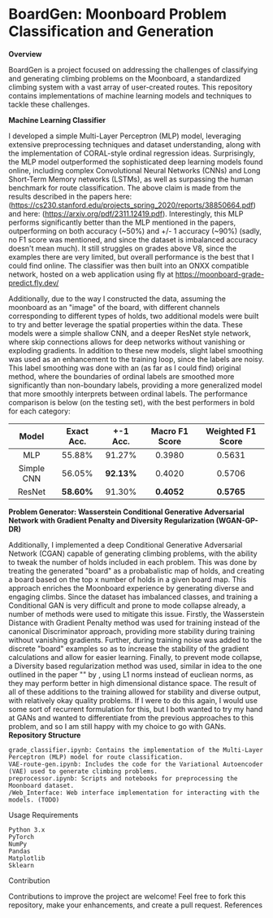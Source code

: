 # BoardGen: Moonboard Problem Classification and Generation   
**Overview**

BoardGen is a project focused on addressing the challenges of classifying and generating climbing problems on the Moonboard, a standardized climbing system with a vast array of user-created routes. This repository contains implementations of machine learning models and techniques to tackle these challenges.

**Machine Learning Classifier**

I developed a simple Multi-Layer Perceptron (MLP) model, leveraging extensive preprocessing techniques and dataset understanding, along with the implementation of CORAL-style ordinal regression ideas. Surprisingly, the MLP model outperformed the sophisticated deep learning models found online, including complex Convolutional Neural Networks (CNNs) and Long Short-Term Memory networks (LSTMs),  as well as surpassing the human benchmark for route classification. The above claim is made from the results described in the papers here: (https://cs230.stanford.edu/projects_spring_2020/reports/38850664.pdf) and here: (https://arxiv.org/pdf/2311.12419.pdf). Interestingly, this MLP performs significantly better than the MLP mentioned in the papers, outperforming on both accuracy (~50%) and +/- 1 accuracy (~90%) (sadly, no F1 score was mentioned, and since the dataset is imbalanced accuracy doesn't mean much). It still struggles on grades above V8, since the examples there are very limited, but overall performance is the best that I could find online. The classifier was then built into an ONXX compatible network, hosted on a web application using fly at https://moonboard-grade-predict.fly.dev/

Additionally, due to the way I constructed the data, assuming the moonboard as an "image" of the board, with different channels corresponding to different types of holds, two additional models were built to try and better leverage the spatial properties within the data. These models were a simple shallow CNN, and a deeper ResNet style network, where skip connections allows for deep networks without vanishing or exploding gradients. In addition to these new models, slight label smoothing was used as an enhancement to the training loop, since the labels are noisy. This label smoothing was done with an (as far as I could find) original method, where the boundaries of ordinal labels are smoothed more significantly than non-boundary labels, providing a more generalized model that more smoothly interprets between ordinal labels. The performance comparison is below (on the testing set), with the best performers in bold for each category:

| Model             | Exact Acc. | +-1 Acc. | Macro F1 Score | Weighted F1 Score |
| :---------------: | :--------: | :------: | :------------: | :----------------:
| MLP               |  55.88%    | 91.27%   | 0.3980         | 0.5631
| Simple CNN        |  56.05%    | **92.13%** | 0.4020       | 0.5706
| ResNet            |**58.60%**  | 91.30%   | **0.4052**     | **0.5765**

**Problem Generator: Wasserstein Conditional Generative Adversarial Network with Gradient Penalty and Diversity Regularization (WGAN-GP-DR)**

Additionally, I implemented a deep Conditional Generative Adversarial Network (CGAN) capable of generating climbing problems, with the ability to tweak the number of holds included in each problem. This was done by treating the generated "board" as a probabalistic map of holds, and creating a board based on the top x number of holds in a given board map. This approach enriches the Moonboard experience by generating diverse and engaging climbs. Since the dataset has imbalanced classes, and training a Conditional GAN is very difficult and prone to mode collapse already, a number of methods were used to mitigate this issue. Firstly, the Wasserstein Distance with Gradient Penalty method was used for training instead of the canonical Discriminator approach, providing more stability during training without vanishing gradients. Further, during training noise was added to the discrete "board" examples so as to increase the stability of the gradient calculations and allow for easier learning. Finally, to prevent mode collapse, a Diversity based regularization method was used, similar in idea to the one outlined in the paper "" by , using L1 norms instead of eucliean norms, as they may perform better in high dimensional distance space. The result of all of these additions to the training allowed for stability and diverse output, with relatively okay quality problems. If I were to do this again, I would use some sort of recurrent formulation for this, but I both wanted to try my hand at GANs and wanted to differentiate from the previous approaches to this problem, and so I am still happy with my choice to go with GANs.
**Repository Structure**

    grade_classifier.ipynb: Contains the implementation of the Multi-Layer Perceptron (MLP) model for route classification.   
    VAE-route-gen.ipynb: Includes the code for the Variational Autoencoder (VAE) used to generate climbing problems.   
    preprocessor.ipynb: Scripts and notebooks for preprocessing the Moonboard dataset.   
    /Web_Interface: Web interface implementation for interacting with the models. (TODO)   

Usage
Requirements

    Python 3.x
    PyTorch
    NumPy
    Pandas
    Matplotlib
    Sklearn

Contribution

Contributions to improve the project are welcome! Feel free to fork this repository, make your enhancements, and create a pull request.
References
